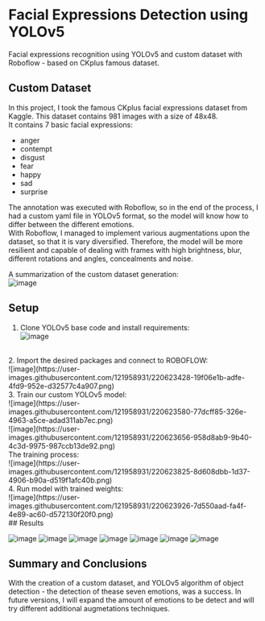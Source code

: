 # Facial Expressions Detection using YOLOv5

Facial expressions recognition using YOLOv5 and custom dataset with Roboflow - based on CKplus famous dataset.

## Custom Dataset

In this project, I took the famous CKplus facial expressions dataset from Kaggle.
This dataset contains 981 images with a size of 48x48.<br>
It contains 7 basic facial expressions:
- anger
- contempt
- disgust
- fear
- happy
- sad
- surprise<br>

The annotation was executed with Roboflow, so in the end of the process, I had a custom yaml file in YOLOv5 format, so the model will know how to differ between the different emotions.<br>
With Roboflow, I managed to implement various augmentations upon the dataset, so that it is vary diversified.
Therefore, the model will be more resilient and capable of dealing with frames with high brightness, blur, different rotations and angles, concealments and noise.  

A summarization of the custom dataset generation:<br>
![image](https://user-images.githubusercontent.com/121958931/220621185-742bbd55-6ca4-4460-9d4d-206a5c5b4f5b.png)

## Setup

1. Clone YOLOv5 base code and install requirements:<br>
![image](https://user-images.githubusercontent.com/121958931/220623068-2c03e551-7975-4143-8749-3d4c61bcb478.png)
<br>
2. Import the desired packages and connect to ROBOFLOW:<br>
![image](https://user-images.githubusercontent.com/121958931/220623428-19f06e1b-adfe-4fd9-952e-d32577c4a907.png)
<br>
3. Train our custom YOLOv5 model:<br>
![image](https://user-images.githubusercontent.com/121958931/220623580-77dcff85-326e-4963-a5ce-adad311ab7ec.png)
<br>
![image](https://user-images.githubusercontent.com/121958931/220623656-958d8ab9-9b40-4c3d-9975-987ccb13de92.png)
<br>
The training process:<br>
![image](https://user-images.githubusercontent.com/121958931/220623825-8d608dbb-1d37-4906-b90a-d519f1afc40b.png)
<br>
4. Run model with trained weights:<br>
![image](https://user-images.githubusercontent.com/121958931/220623926-7d550aad-fa4f-4e89-ac60-d572130f20f0.png)
<br>
## Results 

![image](https://user-images.githubusercontent.com/121958931/220618324-5f5c85d8-5ec1-4fd5-b941-ea2ff3e8e94d.png)
![image](https://user-images.githubusercontent.com/121958931/220618338-cffbf9f7-c420-4d00-9275-b457f768615b.png)
![image](https://user-images.githubusercontent.com/121958931/220618359-9569ed01-4bd0-4e6b-b0f2-d01355a1e339.png)
![image](https://user-images.githubusercontent.com/121958931/220618377-00fcd2c4-b9e9-4c26-ab55-dc9092aca2ce.png)
![image](https://user-images.githubusercontent.com/121958931/220618387-8641d0dd-9b1c-463e-94d1-7715b745784a.png)
![image](https://user-images.githubusercontent.com/121958931/220618400-a8958229-d19d-44cf-a066-ba1a7a1449d7.png)
![image](https://user-images.githubusercontent.com/121958931/220618422-117a0490-9d2b-45b6-afe5-d60d865dc59e.png)

## Summary and Conclusions

With the creation of a custom dataset, and YOLOv5 algorithm of object detection - the detection of thease seven emotions, was a success.
In future versions, I will expand the amount of emotions to be detect and will try different additional augmetations techniques.
